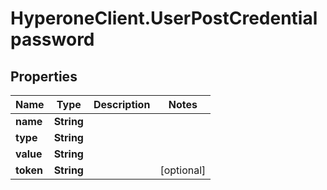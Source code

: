 # HyperoneClient.UserPostCredentialpassword

## Properties

Name | Type | Description | Notes
------------ | ------------- | ------------- | -------------
**name** | **String** |  | 
**type** | **String** |  | 
**value** | **String** |  | 
**token** | **String** |  | [optional] 



